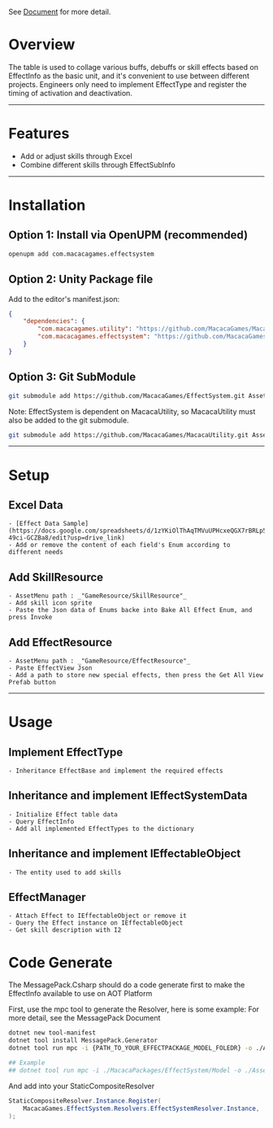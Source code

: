 See [Document](https://macacagames.github.io/EffectSystem/) for more detail.

# Overview
The table is used to collage various buffs, debuffs or skill effects based on EffectInfo as the basic unit, and it's convenient to use between different projects. Engineers only need to implement EffectType and register the timing of activation and deactivation.

---------
# Features
- Add or adjust skills through Excel
- Combine different skills through EffectSubInfo
---

# Installation
## Option 1: Install via OpenUPM (recommended)

```sh
openupm add com.macacagames.effectsystem
```

## Option 2: Unity Package file
Add to the editor's manifest.json:
```json
{
    "dependencies": {
        "com.macacagames.utility": "https://github.com/MacacaGames/MacacaUtility.git",
        "com.macacagames.effectsystem": "https://github.com/MacacaGames/EffectSystem.git"
    }
}
```

## Option 3: Git SubModule
```bash
git submodule add https://github.com/MacacaGames/EffectSystem.git Assets/MacacaEffectSystem
```
Note: EffectSystem is dependent on MacacaUtility, so MacacaUtility must also be added to the git submodule.
```bash
git submodule add https://github.com/MacacaGames/MacacaUtility.git Assets/MacacaUtility
```
---
# Setup
## Excel Data
    - [Effect Data Sample](https://docs.google.com/spreadsheets/d/1zYKiOlThAqTMVuUPHcxeQGX7rBRLp5E-49ci-GCZBa8/edit?usp=drive_link)
    - Add or remove the content of each field's Enum according to different needs
## Add SkillResource
    - AssetMenu path : _"GameResource/SkillResource"_
    - Add skill icon sprite
    - Paste the Json data of Enums backe into Bake All Effect Enum, and press Invoke
## Add EffectResource
    - AssetMenu path : _"GameResource/EffectResource"_
    - Paste EffectView Json
    - Add a path to store new special effects, then press the Get All View Prefab button
---
# Usage

## Implement EffectType
    - Inheritance EffectBase and implement the required effects

## Inheritance and implement IEffectSystemData
    - Initialize Effect table data
    - Query EffectInfo
    - Add all implemented EffectTypes to the dictionary

## Inheritance and implement IEffectableObject
    - The entity used to add skills

## EffectManager
    - Attach Effect to IEffectableObject or remove it
    - Query the Effect instance on IEffectableObject
    - Get skill description with I2


# Code Generate

The MessagePack.Csharp should do a code generate first to make the EffectInfo available to use on AOT Platform

First, use the mpc tool to generate the Resolver, here is some example: 
For more detail, see the MessagePack Document
```bash
dotnet new tool-manifest
dotnet tool install MessagePack.Generator
dotnet tool run mpc -i {PATH_TO_YOUR_EFFECTPACKAGE_MODEL_FOLEDR} -o ./Assets/EffectSystemResources/EffectSystem.Generated.cs -r EffectSystemResolver -n MacacaGames.EffectSystem

## Example
## dotnet tool run mpc -i ./MacacaPackages/EffectSystem/Model -o ./Assets/EffectSystemResources/EffectSystem.Generated.cs -r EffectSystemResolver -n MacacaGames.EffectSystem
```

And add into your StaticCompositeResolver
```csharp
StaticCompositeResolver.Instance.Register(
    MacacaGames.EffectSystem.Resolvers.EffectSystemResolver.Instance,
);
```